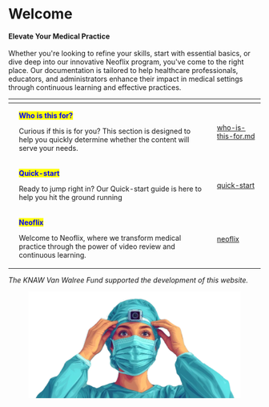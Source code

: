 # Welcome

**Elevate Your Medical Practice**\
\
Whether you're looking to refine your skills, start with essential basics, or dive deep into our innovative Neoflix program, you've come to the right place. Our documentation is tailored to help healthcare professionals, educators, and administrators enhance their impact in medical settings through continuous learning and effective practices.



<table data-view="cards"><thead><tr><th></th><th></th><th></th><th data-hidden data-card-target data-type="content-ref"></th></tr></thead><tbody><tr><td></td><td><p><mark style="color:blue;"><strong>Who is this for?</strong></mark></p><p></p><p>Curious if this is for you? This section is designed to help you quickly determine whether the content will serve your needs.</p></td><td></td><td><a href="welcome/who-is-this-for.md">who-is-this-for.md</a></td></tr><tr><td></td><td><p><mark style="color:blue;"><strong>Quick-start</strong></mark></p><p></p><p>Ready to jump right in? Our Quick-start guide is here to help you hit the ground running</p></td><td></td><td><a href="welcome/quick-start/">quick-start</a></td></tr><tr><td></td><td><p><mark style="color:blue;"><strong>Neoflix</strong></mark></p><p></p><p>Welcome to Neoflix, where we transform medical practice through the power of video review and continuous learning.</p></td><td></td><td><a href="welcome/neoflix/">neoflix</a></td></tr></tbody></table>

_The KNAW Van Walree Fund supported the development of this website._&#x20;

<figure><img src=".gitbook/assets/LvnYnTnCZMHXjWeeyfec5Kb2NA.webp" alt=""><figcaption></figcaption></figure>
